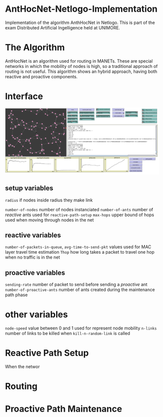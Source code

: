 # AntHocNet-Netlogo-Implementation
Implementation of the algorithm AnthHocNet in Netlogo. This is part of the exam Distributed Artificial Ingelligence held at UNIMORE.



# The Algorithm
AntHocNet is an algorithm used for routing in MANETs. These are special networks in which the mobility of nodes is high, so a traditional approach of routing is not useful.
This algorithm shows an hybrid approach, having both reactive and proactive components.

# Interface
<!--insert image of interface-->
![program interface](/docs/anthocnet-interface.png)

## setup variables
`radius` if nodes inside radius they make link

`number-of-nodes`   number of nodes instanciated
`number-of-ants`    number of _reactive_ ants used for `reactive-path-setup`
`max-hops`  upper bound of hops used when moving through nodes in the net

## reactive variables
`number-of-packets-in-queue`, `avg-time-to-send-pkt`    values used for MAC layer travel time estimation
`Thop`  how long takes a packet to travel one hop when no traffic is in the net

## proactive variables
`sending-rate`  number of packet to send before sending a _proactive_ ant
`number-of-proactive-ants`  number of ants created during the maintenance path phase

# other variables
`node-speed`    value between 0 and 1 used for represent node mobility
`n-links`   number of links to be killed when `kill-n-random-link` is called

# Reactive Path Setup
When the networ

# Routing

# Proactive Path Maintenance
